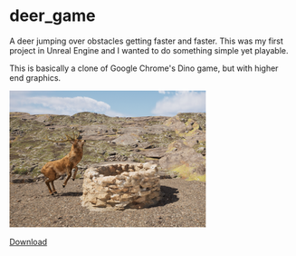 # deer_game
A deer jumping over obstacles getting faster and faster. This was my first project in Unreal Engine and I wanted to do something simple yet playable.

This is basically a clone of Google Chrome's Dino game, but with higher end graphics.

![in-game screen](deergame.png)

[Download](https://arincdemir.itch.io/deer-game)
